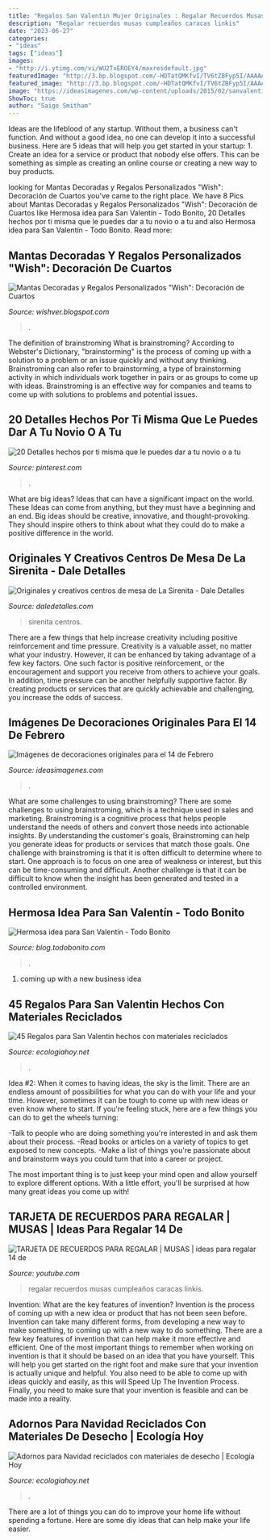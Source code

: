 ```yaml
---
title: "Regalos San Valentin Mujer Originales : Regalar Recuerdos Musas Cumpleaños Caracas Linkis"
description: "Regalar recuerdos musas cumpleaños caracas linkis"
date: "2023-06-27"
categories:
- "ideas"
tags: ["ideas"]
images:
- "http://i.ytimg.com/vi/WU2TxEROEY4/maxresdefault.jpg"
featuredImage: "http://3.bp.blogspot.com/-HDTatQMKfvI/TV6tZBFyp5I/AAAAAAAAAE0/m3O8zDvxIjM/w1200-h630-p-k-no-nu/habitacion-hesperia-finisterre-072008.jpg"
featured_image: "http://3.bp.blogspot.com/-HDTatQMKfvI/TV6tZBFyp5I/AAAAAAAAAE0/m3O8zDvxIjM/w1200-h630-p-k-no-nu/habitacion-hesperia-finisterre-072008.jpg"
image: "https://ideasimagenes.com/wp-content/uploads/2015/02/sanvalentin41.jpg"
ShowToc: true
author: "Saige Smitham"
---
```



Ideas are the lifeblood of any startup. Without them, a business can't function. And without a good idea, no one can develop it into a successful business. Here are 5 ideas that will help you get started in your startup: 1. Create an idea for a service or product that nobody else offers. This can be something as simple as creating an online course or creating a new way to buy products. 
	

		
looking for Mantas Decoradas y Regalos Personalizados &quot;Wish&quot;: Decoración de Cuartos you've came to the right place. We have 8 Pics about Mantas Decoradas y Regalos Personalizados &quot;Wish&quot;: Decoración de Cuartos like Hermosa idea para San Valentín - Todo Bonito, 20 Detalles hechos por ti misma que le puedes dar a tu novio o a tu and also Hermosa idea para San Valentín - Todo Bonito. Read more:
		
    
## Mantas Decoradas Y Regalos Personalizados &quot;Wish&quot;: Decoración De Cuartos

<img loading=lazy src="http://3.bp.blogspot.com/-HDTatQMKfvI/TV6tZBFyp5I/AAAAAAAAAE0/m3O8zDvxIjM/w1200-h630-p-k-no-nu/habitacion-hesperia-finisterre-072008.jpg" onerror="this.onerror=null;this.src='https://tse2.mm.bing.net/th?id=OIP.cRkWqEi46cq0Vc86yoi67wHaFj&amp;pid=15.1';" alt="Mantas Decoradas y Regalos Personalizados &quot;Wish&quot;: Decoración de Cuartos">

_Source: wishver.blogspot.com_

>. 

	

The definition of brainstroming
What is brainstroming? According to Webster's Dictionary, "brainstorming" is the process of coming up with a solution to a problem or an issue quickly and without any thinking. Brainstroming can also refer to brainstorming, a type of brainstorming activity in which individuals work together in pairs or as groups to come up with ideas. Brainstroming is an effective way for companies and teams to come up with solutions to problems and potential issues.

    
## 20 Detalles Hechos Por Ti Misma Que Le Puedes Dar A Tu Novio O A Tu

<img loading=lazy src="https://i.pinimg.com/736x/7c/ba/e6/7cbae6453ca933d048cdcf10e4140b00.jpg" onerror="this.onerror=null;this.src='https://tse1.mm.bing.net/th?id=OIP.C7cy01gCM6kFX-CXoqdqXgHaM5&amp;pid=15.1';" alt="20 Detalles hechos por ti misma que le puedes dar a tu novio o a tu">

_Source: pinterest.com_

>. 

	

What are big ideas? Ideas that can have a significant impact on the world. These Ideas can come from anything, but they must have a beginning and an end. Big ideas should be creative, innovative, and thought-provoking. They should inspire others to think about what they could do to make a positive difference in the world.

    
## Originales Y Creativos Centros De Mesa De La Sirenita - Dale Detalles

<img loading=lazy src="https://i1.wp.com/www.daledetalles.com/wp-content/uploads/2016/08/centro-de-mesa-sirenita7.jpg" onerror="this.onerror=null;this.src='https://tse4.mm.bing.net/th?id=OIP.OCThVuTy2wvfMMdq--GoHgHaLF&amp;pid=15.1';" alt="Originales y creativos centros de mesa de La Sirenita - Dale Detalles">

_Source: daledetalles.com_

>sirenita centros. 

	

There are a few things that help increase creativity including positive reinforcement and time pressure.
Creativity is a valuable asset, no matter what your industry. However, it can be enhanced by taking advantage of a few key factors. One such factor is positive reinforcement, or the encouragement and support you receive from others to achieve your goals. In addition, time pressure can be another helpfully supportive factor. By creating products or services that are quickly achievable and challenging, you increase the odds of success.

    
## Imágenes De Decoraciones Originales Para El 14 De Febrero

<img loading=lazy src="https://ideasimagenes.com/wp-content/uploads/2015/02/sanvalentin41.jpg" onerror="this.onerror=null;this.src='https://tse1.mm.bing.net/th?id=OIP.mFUZB-xZ3R9a_ZVW_BkyEAHaEj&amp;pid=15.1';" alt="Imágenes de decoraciones originales para el 14 de Febrero">

_Source: ideasimagenes.com_

>. 

	

What are some challenges to using brainstroming?
There are some challenges to using brainstroming, which is a technique used in sales and marketing. Brainstroming is a cognitive process that helps people understand the needs of others and convert those needs into actionable insights. By understanding the customer's goals, Brainstroming can help you generate ideas for products or services that match those goals.
One challenge with brainstroming is that it is often difficult to determine where to start. One approach is to focus on one area of weakness or interest, but this can be time-consuming and difficult. Another challenge is that it can be difficult to know when the insight has been generated and tested in a controlled environment.

    
## Hermosa Idea Para San Valentín - Todo Bonito

<img loading=lazy src="https://static4.todobonito.com/m/2015/01/Cajita-san-valentin-587x882.jpg" onerror="this.onerror=null;this.src='https://tse3.mm.bing.net/th?id=OIP.yLbDMI4rkV6wtY-wejXZvgHaLI&amp;pid=15.1';" alt="Hermosa idea para San Valentín - Todo Bonito">

_Source: blog.todobonito.com_

>. 

	

1. coming up with a new business idea 

    
## 45 Regalos Para San Valentin Hechos Con Materiales Reciclados

<img loading=lazy src="https://ecologiahoy.net/wp-content/uploads/2017/01/DIY-jarrones-cuerda.jpg" onerror="this.onerror=null;this.src='https://tse4.mm.bing.net/th?id=OIP.cCgP9YrNOgqwM7Nk3HPKtAHaKF&amp;pid=15.1';" alt="45 Regalos para San Valentin hechos con materiales reciclados">

_Source: ecologiahoy.net_

>. 

	

Idea #2:
When it comes to having ideas, the sky is the limit. There are an endless amount of possibilities for what you can do with your life and your time. However, sometimes it can be tough to come up with new ideas or even know where to start.
If you're feeling stuck, here are a few things you can do to get the wheels turning:

-Talk to people who are doing something you're interested in and ask them about their process.
-Read books or articles on a variety of topics to get exposed to new concepts.
-Make a list of things you're passionate about and brainstorm ways you could turn that into a career or project.

The most important thing is to just keep your mind open and allow yourself to explore different options. With a little effort, you'll be surprised at how many great ideas you come up with!

    
## TARJETA DE RECUERDOS PARA REGALAR | MUSAS | Ideas Para Regalar 14 De

<img loading=lazy src="http://i.ytimg.com/vi/WU2TxEROEY4/maxresdefault.jpg" onerror="this.onerror=null;this.src='https://tse2.mm.bing.net/th?id=OIP.Mj1D4bOvtxugPRO3dY-YLgHaEK&amp;pid=15.1';" alt="TARJETA DE RECUERDOS PARA REGALAR | MUSAS | ideas para regalar 14 de">

_Source: youtube.com_

>regalar recuerdos musas cumpleaños caracas linkis. 

	

Invention: What are the key features of invention?
Invention is the process of coming up with a new idea or product that has not been seen before. Invention can take many different forms, from developing a new way to make something, to coming up with a new way to do something. There are a few key features of invention that can help make it more effective and efficient. 
One of the most important things to remember when working on invention is that it should be based on an idea that you have yourself. This will help you get started on the right foot and make sure that your invention is actually unique and helpful. You also need to be able to come up with ideas quickly and easily, as this will Speed Up The Invention Process. Finally, you need to make sure that your invention is feasible and can be made into a reality.

    
## Adornos Para Navidad Reciclados Con Materiales De Desecho | Ecología Hoy

<img loading=lazy src="http://ecologiahoy.net/wp-content/uploads/2016/12/9a5baa59c937e170dffeb7647ceafaf8.jpg" onerror="this.onerror=null;this.src='https://tse1.mm.bing.net/th?id=OIP.M8G8bix3P80CSCPUBeJg3wHaJ4&amp;pid=15.1';" alt="Adornos para Navidad reciclados con materiales de desecho | Ecología Hoy">

_Source: ecologiahoy.net_

>. 

	

There are a lot of things you can do to improve your home life without spending a fortune. Here are some diy ideas that can help make your life easier.

